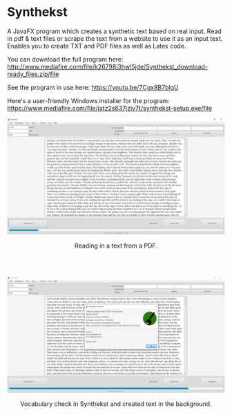 # Synthekst
A JavaFX program which creates a synthetic text based on real input. 
Read in pdf & text files or scrape the text from a website to use it as an input text. 
Enables you to create TXT and PDF files as well as Latex code. 

You can download the full program here: http://www.mediafire.com/file/k26798i3hwl5jde/Synthekst_download-ready_files.zip/file

See the program in use here: https://youtu.be/7Cgx8B7blqU

Here's a user-friendly Windows installer for the program: https://www.mediafire.com/file/jatz2s637jzjv7t/synthekst-setup.exe/file

![Reading in text with Synthekst](screenshot/scr_synthekst_1.jpg?raw=true "Reading in text with Synthekst")
<p align="center">Reading in a text from a PDF.</p>
<br><br>

![Text creation and vocabulary evaluation](screenshot/scr_synthekst_2.jpg?raw=true "Text creation and vocabulary evaluation")
<p align="center">Vocabulary check in Synthekst and created text in the background.</p>
